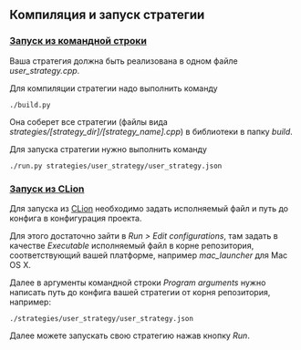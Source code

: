 ## Компиляция и запуск стратегии

### [Запуск из командной строки](#command_line)

Ваша стратегия должна быть реализована в одном файле *user_strategy.cpp*.

Для компиляции стратегии надо выполнить команду 
```
./build.py
```

Она соберет все стратегии (файлы вида *strategies/[strategy_dir]/[strategy_name].cpp*) в библиотеки в папку *build*.

Для запуска стратегии нужно выполнить команду
```
./run.py strategies/user_strategy/user_strategy.json
```

### [Запуск из CLion](#clion)
Для запуска из [CLion](https://www.jetbrains.com/clion/download/) необходимо задать исполняемый файл и путь до конфига в конфигурация проекта. 

Для этого достаточно зайти в *Run > Edit configurations*, там задать в качестве *Executable* исполняемый файл в корне репозитория, соответствующий вашей платформе, например *mac_launcher* для Mac OS X.

Далее в аргументы командной строки *Program arguments* нужно написать путь до конфига вашей стратегии от корня репозитория, например:
```
./strategies/user_strategy/user_strategy.json
```

Далее можете запускать свою стратегию нажав кнопку *Run*.